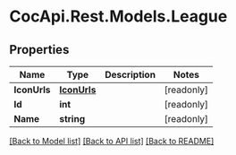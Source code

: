 # CocApi.Rest.Models.League

## Properties

Name | Type | Description | Notes
------------ | ------------- | ------------- | -------------
**IconUrls** | [**IconUrls**](IconUrls.md) |  | [readonly] 
**Id** | **int** |  | [readonly] 
**Name** | **string** |  | [readonly] 

[[Back to Model list]](../../README.md#documentation-for-models) [[Back to API list]](../../README.md#documentation-for-api-endpoints) [[Back to README]](../../README.md)

